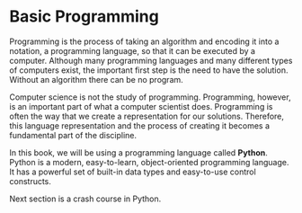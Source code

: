 # Basic Programming

Programming is the process of taking an algorithm and encoding it into a notation, a programming language, so that it can be executed by a computer. Although many programming languages and many different types of computers exist, the important first step is the need to have the solution. Without an algorithm there can be no program.

Computer science is not the study of programming. Programming, however, is an important part of what a computer scientist does. Programming is often the way that we create a representation for our solutions. Therefore, this language representation and the process of creating it becomes a fundamental part of the discipline.

In this book, we will be using a programming language called **Python**. Python is a modern, easy-to-learn, object-oriented programming language. It has a powerful set of built-in data types and easy-to-use control constructs.

Next section is a crash course in Python.
